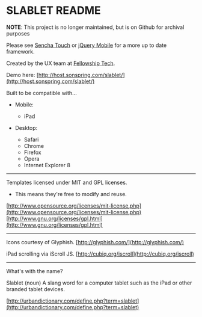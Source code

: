 SLABLET README
==============

**NOTE**: This project is no longer maintained, but is on Github for
archival purposes

Please see [Sencha Touch](http://www.sencha.com/products/touch/) or
[jQuery Mobile](http://jquerymobile.com/) for a more up to date
framework.

Created by the UX team at [Fellowship Tech](http://fellowshiptech.com/).

Demo here:
[http://host.sonspring.com/slablet/](http://host.sonspring.com/slablet/)

Built to be compatible with...

- Mobile:
  - iPad

- Desktop:
  - Safari
  - Chrome
  - Firefox
  - Opera
  - Internet Explorer 8

----------

Templates licensed under MIT and GPL licenses.
- This means they're free to modify and reuse.

[http://www.opensource.org/licenses/mit-license.php](http://www.opensource.org/licenses/mit-license.php)
[http://www.gnu.org/licenses/gpl.html](http://www.gnu.org/licenses/gpl.html)

----------

Icons courtesy of Glyphish.
[http://glyphish.com/](http://glyphish.com/)

iPad scrolling via iScroll JS.
[http://cubiq.org/iscroll](http://cubiq.org/iscroll)

----------

What's with the name?

Slablet (noun) A slang word for a computer tablet
such as the iPad or other branded tablet devices.

[http://urbandictionary.com/define.php?term=slablet](http://urbandictionary.com/define.php?term=slablet)
